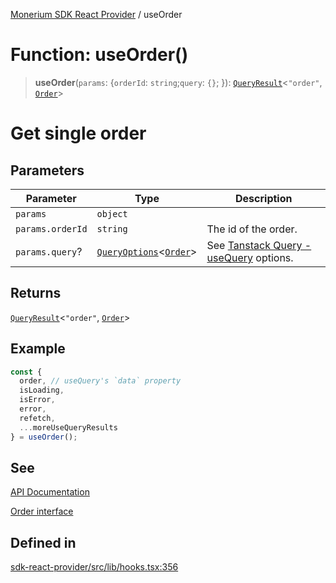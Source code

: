 [Monerium SDK React Provider](../README.md) / useOrder

# Function: useOrder()

> **useOrder**(`params`: \{`orderId`: `string`;`query`: `{}`; \}): [`QueryResult`](../type-aliases/QueryResult.md)\<`"order"`, [`Order`](../interfaces/Order.md)\>

# Get single order

## Parameters

| Parameter        | Type                                                                                   | Description                                                                                                         |
| ---------------- | -------------------------------------------------------------------------------------- | ------------------------------------------------------------------------------------------------------------------- |
| `params`         | `object`                                                                               |                                                                                                                     |
| `params.orderId` | `string`                                                                               | The id of the order.                                                                                                |
| `params.query`?  | [`QueryOptions`](../type-aliases/QueryOptions.md)\<[`Order`](../interfaces/Order.md)\> | See [Tanstack Query - useQuery](https://tanstack.com/query/latest/docs/framework/react/reference/useQuery) options. |

## Returns

[`QueryResult`](../type-aliases/QueryResult.md)\<`"order"`, [`Order`](../interfaces/Order.md)\>

## Example

```ts
const {
  order, // useQuery's `data` property
  isLoading,
  isError,
  error,
  refetch,
  ...moreUseQueryResults
} = useOrder();
```

## See

[API Documentation](https://monerium.dev/api-docs#operation/order)

[Order interface](https://github.com/monerium/js-monorepo/blob/main/packages/sdk/docs/generated/interfaces/Order.md)

## Defined in

[sdk-react-provider/src/lib/hooks.tsx:356](https://github.com/monerium/js-monorepo/blob/ae1055c12538e860127a655bc059162d414323b3/packages/sdk-react-provider/src/lib/hooks.tsx#L356)
